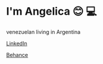 # I'm  Angelica :blush: :computer:



venezuelan living in Argentina 

[LinkedIn](https://www.linkedin.com/in/angelica-orozco-/)

[Behance](https://www.behance.net/orozcoangelica)
